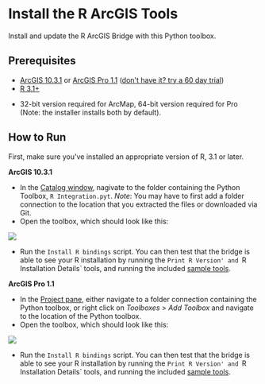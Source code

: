 Install the R ArcGIS Tools
==========================

Install and update the R ArcGIS Bridge with this Python toolbox.


Prerequisites
-------------

 - [ArcGIS 10.3.1](http://desktop.arcgis.com/en/desktop/) or [ArcGIS Pro 1.1](http://pro.arcgis.com/en/pro-app/) ([don't have it? try a 60 day trial](http://www.esri.com/software/arcgis/arcgis-for-desktop/free-trial))
 - [R 3.1+](http://cran.rstudio.com) 
  + 32-bit version required for ArcMap, 64-bit version required for Pro (Note: the installer installs both by default).

How to Run
----------

First, make sure you've installed an appropriate version of R, 3.1 or later. 

**ArcGIS 10.3.1**
 - In the [Catalog window](http://desktop.arcgis.com/en/desktop/latest/map/working-with-arcmap/what-is-the-catalog-window-.htm), nagivate to the folder containing the Python Toolbox, `R Integration.pyt`. _Note_: You may have to first add a folder connection to the location that you extracted the files or downloaded via Git.
 - Open the toolbox, which should look like this:

![](https://github.com/R-ArcGIS/r-bridge-install/blob/master/img/r-bridge-install-arcmap.png)
 - Run the `Install R bindings` script. You can then test that the bridge is able to see your R installation by running the `Print R Version' and `R Installation Details` tools, and running the included [sample tools](#TODO).

**ArcGIS Pro 1.1**
 - In the [Project pane](https://pro.arcgis.com/en/pro-app/help/projects/the-project-pane.htm), either navigate to a folder connection containing the Python toolbox, or right click on *Toolboxes* > *Add Toolbox* and navigate to the location of the Python toolbox.
 - Open the toolbox, which should look like this:

![](https://github.com/R-ArcGIS/r-bridge-install/blob/master/img/r-bridge-install-pro.png)
  - Run the `Install R bindings` script. You can then test that the bridge is able to see your R installation by running the `Print R Version' and `R Installation Details` tools, and running the included [sample tools](#TODO).
